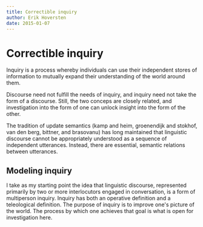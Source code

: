 ```yaml
---
title: Correctible inquiry
author: Erik Hoversten
date: 2015-01-07
---
```


# Correctible inquiry #

Inquiry is a process whereby individuals can use their independent stores of information to mutually expand their understanding of the world around them.

Discourse need not fulfill the needs of inquiry, and inquiry need not take the form of a discourse.  Still, the two conceps are closely related, and investigation into the form of one can unlock insight into the form of the other.

The tradition of update semantics (kamp and heim, groenendijk and stokhof, van den berg, bittner, and brasovanu) has long maintained that linguistic discourse cannot be appropriately understood as a sequence of independent utterances.  Instead, there are essential, semantic relations between utterances.



## Modeling inquiry ## 

I take as my starting point the idea that linguistic discourse, represented primarily by two or more interlocutors engaged in conversation, is a form of multiperson inquiry. Inquiry has both an operative definition and a teleological definition. The purpose of inquiry is to improve one's picture of the world. The process by which one achieves that goal is what is open for investigation here.
